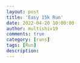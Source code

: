 ```yaml
---
layout: post
title: 'Easy 15k Run'
date: 2022-04-20 10:00:00
author: multishiv19
comments: true
category: [runs]
tags: [Run]
description: 
---
```


<div width='100%' class='strava-embed-placeholder' data-embed-type='activity' data-embed-id='7015076939'></div>
<script src='https://strava-embeds.com/embed.js'></script>
